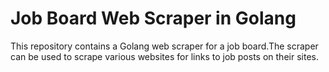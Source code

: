 # Job Board Web Scraper in Golang

This repository contains a Golang web scraper for a job board.The scraper can be used to scrape various websites for links to job posts on their sites. 
